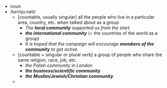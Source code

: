 - noun
- /kəˈmjuːnəti/
	- [countable, usually singular] all the people who live in a particular area, country, etc. when talked about as a group
		- *The ***local community*** supported us from the start.*
		- ***the international community*** (= the countries of the world as a group)
		- *It is hoped that the campaign will encourage ***members of the community*** to get active.*
	- [countable + singular or plural verb] a group of people who share the same religion, race, job, etc.
		- *the Polish community in London*
		- ***the business/scientific community***
		- ***the Muslim/Jewish/Christian community***
	-